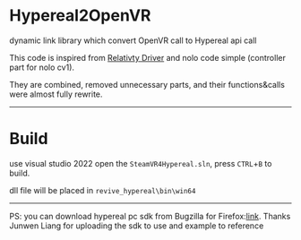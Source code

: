 # Hypereal2OpenVR
dynamic link library which convert OpenVR call to Hypereal api call

This code is inspired from [Relativty Driver](https://github.com/relativty/Relativty) and nolo code simple (controller part for nolo cv1).

They are combined, removed unnecessary parts, and their functions&calls were almost fully rewrite.

-----

# Build
use visual studio 2022 open the `SteamVR4Hypereal.sln`, press `CTRL`+`B` to build.

dll file will be placed in `revive_hypereal\bin\win64`

-----

PS: you can download hypereal pc sdk from Bugzilla for Firefox:[link](https://bugzilla.mozilla.org/page.cgi?id=splinter.html&ignore=&bug=1378630&attachment=8883821).
	Thanks  Junwen Liang for uploading the sdk to use and example to reference